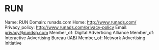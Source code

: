
# RUN

Name: RUN
Domain: runads.com
Home: http://www.runads.com/
Privacy_policy: http://www.runads.com/privacy-policy
Email: privacy@rundsp.com
Member_of: Digital Advertising Alliance
Member_of: Interactive Advertising Bureau (IAB)
Member_of: Network Advertising Initiative

